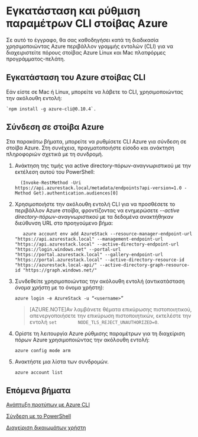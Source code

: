 <properties
    pageTitle="Σύνδεση σε στοίβα Azure με CLI | Microsoft Azure"
    description="Μάθετε πώς να χρησιμοποιείτε το περιβάλλον γραμμής εντολών πλατφόρμες (CLI) για τη διαχείριση και ανάπτυξη των πόρων σε στοίβα Azure"
    services="azure-stack"
    documentationCenter=""
    authors="HeathL17"
    manager="byronr"
    editor=""/>

<tags
    ms.service="azure-stack"
    ms.workload="na"
    ms.tgt_pltfrm="na"
    ms.devlang="na"
    ms.topic="article"
    ms.date="10/19/2016"
    ms.author="helaw"/>

# <a name="install-and-configure-azure-stack-cli"></a>Εγκατάσταση και ρύθμιση παραμέτρων CLI στοίβας Azure

Σε αυτό το έγγραφο, θα σας καθοδηγήσει κατά τη διαδικασία χρησιμοποιώντας Azure περιβάλλον γραμμής εντολών (CLI) για να διαχειριστείτε πόρους στοίβας Azure Linux και Mac πλατφόρμες προγράμματος-πελάτη.  

## <a name="install-azure-stack-cli"></a>Εγκατάσταση του Azure στοίβας CLI

Εάν είστε σε Mac ή Linux, μπορείτε να λάβετε το CLI, χρησιμοποιώντας την ακόλουθη εντολή:
  
    `npm install -g azure-cli@0.10.4`.


## <a name="connect-to-azure-stack"></a>Σύνδεση σε στοίβα Azure
Στα παρακάτω βήματα, μπορείτε να ρυθμίσετε CLI Azure για σύνδεση σε στοίβα Azure. Στη συνέχεια, πραγματοποιήστε είσοδο και ανάκτηση πληροφοριών σχετικά με τη συνδρομή.

1.  Ανάκτηση της τιμής για active directory-πόρων-αναγνωριστικού με την εκτέλεση αυτού του PowerShell:
        
          (Invoke-RestMethod -Uri https://api.azurestack.local/metadata/endpoints?api-version=1.0 -Method Get).authentication.audiences[0]

2.  Χρησιμοποιήστε την ακόλουθη εντολή CLI για να προσθέσετε το περιβάλλον Azure στοίβα, φροντίζοντας να ενημερώσετε *--active directory-πόρων-αναγνωριστικού* με τα δεδομένα ανακτήθηκαν διεύθυνση URL στο προηγούμενο βήμα:

           azure account env add AzureStack --resource-manager-endpoint-url "https://api.azurestack.local" --management-endpoint-url "https://api.azurestack.local" --active-directory-endpoint-url  "https://login.windows.net" --portal-url "https://portal.azurestack.local" --gallery-endpoint-url "https://portal.azurestack.local" --active-directory-resource-id "https://azurestack.local-api/" --active-directory-graph-resource-id "https://graph.windows.net/"

3.  Συνδεθείτε χρησιμοποιώντας την ακόλουθη εντολή (αντικατάσταση *όνομα χρήστη* με το όνομα χρήστη):

        azure login -e AzureStack -u “<username>”

    >[AZURE.NOTE]Αν λαμβάνετε θέματα επικύρωσης πιστοποιητικού, απενεργοποιήσετε την επικύρωση πιστοποιητικών, εκτελέστε την εντολή `set        NODE_TLS_REJECT_UNAUTHORIZED=0`.

4.  Ορίστε τη λειτουργία Azure ρύθμισης παραμέτρων για τη διαχείριση πόρων Azure χρησιμοποιώντας την ακόλουθη εντολή:

        azure config mode arm

5.  Ανακτήστε μια λίστα των συνδρομών.

        azure account list     

## <a name="next-steps"></a>Επόμενα βήματα

[Ανάπτυξη προτύπων με Azure CLI](azure-stack-deploy-template-command-line.md)

[Σύνδεση με το PowerShell](azure-stack-connect-powershell.md)

[Διαχείριση δικαιωμάτων χρήστη](azure-stack-manage-permissions.md)
